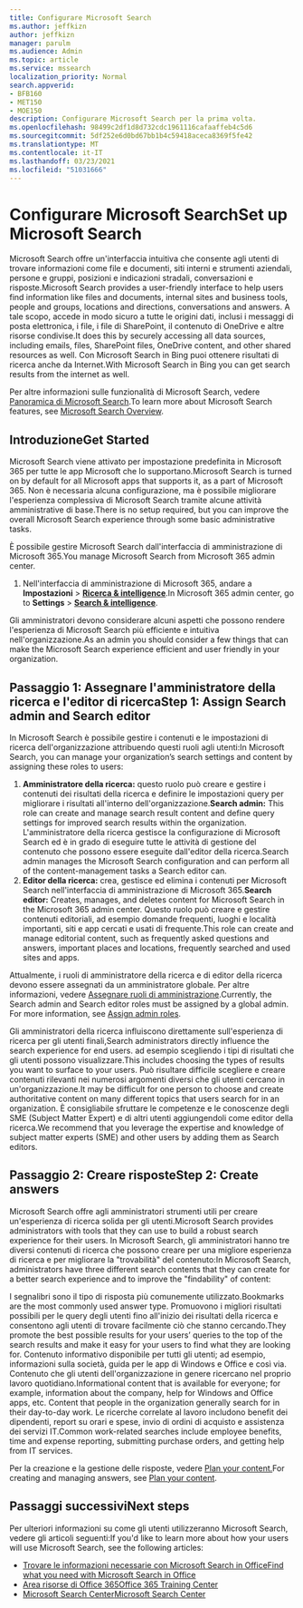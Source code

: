 ```yaml
---
title: Configurare Microsoft Search
ms.author: jeffkizn
author: jeffkizn
manager: parulm
ms.audience: Admin
ms.topic: article
ms.service: mssearch
localization_priority: Normal
search.appverid:
- BFB160
- MET150
- MOE150
description: Configurare Microsoft Search per la prima volta.
ms.openlocfilehash: 98499c2df1d8d732cdc1961116cafaaffeb4c5d6
ms.sourcegitcommit: 5df252e6d0bd67bb1b4c59418aceca8369f5fe42
ms.translationtype: MT
ms.contentlocale: it-IT
ms.lasthandoff: 03/23/2021
ms.locfileid: "51031666"
---
```

# <a name="set-up-microsoft-search"></a><span data-ttu-id="b03d4-103">Configurare Microsoft Search</span><span class="sxs-lookup"><span data-stu-id="b03d4-103">Set up Microsoft Search</span></span>

<span data-ttu-id="b03d4-104">Microsoft Search offre un'interfaccia intuitiva che consente agli utenti di trovare informazioni come file e documenti, siti interni e strumenti aziendali, persone e gruppi, posizioni e indicazioni stradali, conversazioni e risposte.</span><span class="sxs-lookup"><span data-stu-id="b03d4-104">Microsoft Search provides a user-friendly interface to help users find information like files and documents, internal sites and business tools, people and groups, locations and directions, conversations and answers.</span></span> <span data-ttu-id="b03d4-105">A tale scopo, accede in modo sicuro a tutte le origini dati, inclusi i messaggi di posta elettronica, i file, i file di SharePoint, il contenuto di OneDrive e altre risorse condivise.</span><span class="sxs-lookup"><span data-stu-id="b03d4-105">It does this by securely accessing all data sources, including emails, files, SharePoint files, OneDrive content, and other shared resources as well.</span></span> <span data-ttu-id="b03d4-106">Con Microsoft Search in Bing puoi ottenere risultati di ricerca anche da Internet.</span><span class="sxs-lookup"><span data-stu-id="b03d4-106">With Microsoft Search in Bing you can get search results from the internet as well.</span></span>

<span data-ttu-id="b03d4-107">Per altre informazioni sulle funzionalità di Microsoft Search, vedere [Panoramica di Microsoft Search](overview-microsoft-search.md).</span><span class="sxs-lookup"><span data-stu-id="b03d4-107">To learn more about Microsoft Search features, see [Microsoft Search Overview](overview-microsoft-search.md).</span></span>

## <a name="get-started"></a><span data-ttu-id="b03d4-108">Introduzione</span><span class="sxs-lookup"><span data-stu-id="b03d4-108">Get Started</span></span>

<span data-ttu-id="b03d4-109">Microsoft Search viene attivato per impostazione predefinita in Microsoft 365 per tutte le app Microsoft che lo supportano.</span><span class="sxs-lookup"><span data-stu-id="b03d4-109">Microsoft Search is turned on by default for all Microsoft apps that supports it, as a part of Microsoft 365.</span></span> <span data-ttu-id="b03d4-110">Non è necessaria alcuna configurazione, ma è possibile migliorare l'esperienza complessiva di Microsoft Search tramite alcune attività amministrative di base.</span><span class="sxs-lookup"><span data-stu-id="b03d4-110">There is no setup required, but you can improve the overall Microsoft Search experience through some basic administrative tasks.</span></span>

<span data-ttu-id="b03d4-111">È possibile gestire Microsoft Search dall'interfaccia di amministrazione di Microsoft 365.</span><span class="sxs-lookup"><span data-stu-id="b03d4-111">You manage Microsoft Search from Microsoft 365 admin center.</span></span>

1. <span data-ttu-id="b03d4-112">Nell'interfaccia di amministrazione di Microsoft 365, andare a **Impostazioni**  >  [**Ricerca & intelligence**](https://admin.microsoft.com/Adminportal/Home#/MicrosoftSearch).</span><span class="sxs-lookup"><span data-stu-id="b03d4-112">In Microsoft 365 admin center, go to **Settings** > [**Search & intelligence**](https://admin.microsoft.com/Adminportal/Home#/MicrosoftSearch).</span></span>

<span data-ttu-id="b03d4-113">Gli amministratori devono considerare alcuni aspetti che possono rendere l'esperienza di Microsoft Search più efficiente e intuitiva nell'organizzazione.</span><span class="sxs-lookup"><span data-stu-id="b03d4-113">As an admin you should consider a few things that can make the Microsoft Search experience efficient and user friendly in your organization.</span></span>

## <a name="step-1-assign-search-admin-and-search-editor"></a><span data-ttu-id="b03d4-114">Passaggio 1: Assegnare l'amministratore della ricerca e l'editor di ricerca</span><span class="sxs-lookup"><span data-stu-id="b03d4-114">Step 1: Assign Search admin and Search editor</span></span>

<span data-ttu-id="b03d4-115">In Microsoft Search è possibile gestire i contenuti e le impostazioni di ricerca dell'organizzazione attribuendo questi ruoli agli utenti:</span><span class="sxs-lookup"><span data-stu-id="b03d4-115">In Microsoft Search, you can manage your organization’s search settings and content by assigning these roles to users:</span></span>

1. <span data-ttu-id="b03d4-116">**Amministratore della ricerca:** questo ruolo può creare e gestire i contenuti dei risultati della ricerca e definire le impostazioni query per migliorare i risultati all'interno dell'organizzazione.</span><span class="sxs-lookup"><span data-stu-id="b03d4-116">**Search admin:** This role can create and manage search result content and define query settings for improved search results within the organization.</span></span> <span data-ttu-id="b03d4-117">L'amministratore della ricerca gestisce la configurazione di Microsoft Search ed è in grado di eseguire tutte le attività di gestione del contenuto che possono essere eseguite dall'editor della ricerca.</span><span class="sxs-lookup"><span data-stu-id="b03d4-117">Search admin manages the Microsoft Search configuration and can perform all of the content-management tasks a Search editor can.</span></span>
2. <span data-ttu-id="b03d4-118">**Editor della ricerca:** crea, gestisce ed elimina i contenuti per Microsoft Search nell'interfaccia di amministrazione di Microsoft 365.</span><span class="sxs-lookup"><span data-stu-id="b03d4-118">**Search editor:** Creates, manages, and deletes content for Microsoft Search in the Microsoft 365 admin center.</span></span> <span data-ttu-id="b03d4-119">Questo ruolo può creare e gestire contenuti editoriali, ad esempio domande frequenti, luoghi e località importanti, siti e app cercati e usati di frequente.</span><span class="sxs-lookup"><span data-stu-id="b03d4-119">This role can create and manage editorial content, such as frequently asked questions and answers, important places and locations, frequently searched and used sites and apps.</span></span>

<span data-ttu-id="b03d4-120">Attualmente, i ruoli di amministratore della ricerca e di editor della ricerca devono essere assegnati da un amministratore globale. Per altre informazioni, vedere [Assegnare ruoli di amministrazione](/office365/admin/add-users/assign-admin-roles?view=o365-worldwide).</span><span class="sxs-lookup"><span data-stu-id="b03d4-120">Currently, the Search admin and Search editor roles must be assigned by a global admin. For more information, see [Assign admin roles](/office365/admin/add-users/assign-admin-roles?view=o365-worldwide).</span></span>

<span data-ttu-id="b03d4-121">Gli amministratori della ricerca influiscono direttamente sull'esperienza di ricerca per gli utenti finali,</span><span class="sxs-lookup"><span data-stu-id="b03d4-121">Search administrators directly influence the search experience for end users.</span></span> <span data-ttu-id="b03d4-122">ad esempio scegliendo i tipi di risultati che gli utenti possono visualizzare.</span><span class="sxs-lookup"><span data-stu-id="b03d4-122">This includes choosing the types of results you want to surface to your users.</span></span> <span data-ttu-id="b03d4-123">Può risultare difficile scegliere e creare contenuti rilevanti nei numerosi argomenti diversi che gli utenti cercano in un'organizzazione.</span><span class="sxs-lookup"><span data-stu-id="b03d4-123">It may be difficult for one person to choose and create authoritative content on many different topics that users search for in an organization.</span></span> <span data-ttu-id="b03d4-124">È consigliabile sfruttare le competenze e le conoscenze degli SME (Subject Matter Expert) e di altri utenti aggiungendoli come editor della ricerca.</span><span class="sxs-lookup"><span data-stu-id="b03d4-124">We recommend that you leverage the expertise and knowledge of subject matter experts (SME) and other users by adding them as Search editors.</span></span>

## <a name="step-2-create-answers"></a><span data-ttu-id="b03d4-125">Passaggio 2: Creare risposte</span><span class="sxs-lookup"><span data-stu-id="b03d4-125">Step 2: Create answers</span></span>

<span data-ttu-id="b03d4-126">Microsoft Search offre agli amministratori strumenti utili per creare un'esperienza di ricerca solida per gli utenti.</span><span class="sxs-lookup"><span data-stu-id="b03d4-126">Microsoft Search provides administrators with tools that they can use to build a robust search experience for their users.</span></span> <span data-ttu-id="b03d4-127">In Microsoft Search, gli amministratori hanno tre diversi contenuti di ricerca che possono creare per una migliore esperienza di ricerca e per migliorare la "trovabilità" del contenuto:</span><span class="sxs-lookup"><span data-stu-id="b03d4-127">In Microsoft Search, administrators have three different search contents that they can create for a better search experience and to improve the "findability" of content:</span></span>

<span data-ttu-id="b03d4-128">I segnalibri sono il tipo di risposta più comunemente utilizzato.</span><span class="sxs-lookup"><span data-stu-id="b03d4-128">Bookmarks are the most commonly used answer type.</span></span> <span data-ttu-id="b03d4-129">Promuovono i migliori risultati possibili per le query degli utenti fino all'inizio dei risultati della ricerca e consentono agli utenti di trovare facilmente ciò che stanno cercando.</span><span class="sxs-lookup"><span data-stu-id="b03d4-129">They promote the best possible results for your users’ queries to the top of the search results and make it easy for your users to find what they are looking for.</span></span>
<span data-ttu-id="b03d4-130">Contenuto informativo disponibile per tutti gli utenti; ad esempio, informazioni sulla società, guida per le app di Windows e Office e così via. Contenuto che gli utenti dell'organizzazione in genere ricercano nel proprio lavoro quotidiano.</span><span class="sxs-lookup"><span data-stu-id="b03d4-130">Informational content that is available for everyone; for example, information about the company, help for Windows and Office apps, etc. Content that people in the organization generally search for in their day-to-day work.</span></span> <span data-ttu-id="b03d4-131">Le ricerche correlate al lavoro includono benefit dei dipendenti, report su orari e spese, invio di ordini di acquisto e assistenza dei servizi IT.</span><span class="sxs-lookup"><span data-stu-id="b03d4-131">Common work-related searches include employee benefits, time and expense reporting, submitting purchase orders, and getting help from IT services.</span></span>

<span data-ttu-id="b03d4-132">Per la creazione e la gestione delle risposte, vedere [Plan your content.](plan-your-content.md)</span><span class="sxs-lookup"><span data-stu-id="b03d4-132">For creating and managing answers, see [Plan your content](plan-your-content.md).</span></span>

## <a name="next-steps"></a><span data-ttu-id="b03d4-133">Passaggi successivi</span><span class="sxs-lookup"><span data-stu-id="b03d4-133">Next steps</span></span>

<span data-ttu-id="b03d4-134">Per ulteriori informazioni su come gli utenti utilizzeranno Microsoft Search, vedere gli articoli seguenti:</span><span class="sxs-lookup"><span data-stu-id="b03d4-134">If you'd like to learn more about how your users will use Microsoft Search, see the following articles:</span></span>

- [<span data-ttu-id="b03d4-135">Trovare le informazioni necessarie con Microsoft Search in Office</span><span class="sxs-lookup"><span data-stu-id="b03d4-135">Find what you need with Microsoft Search in Office</span></span>](https://support.office.com/article/find-what-you-need-with-microsoft-search-in-office-2457d4d8-48a8-4ad4-ab89-5a0657aa8446)
- [<span data-ttu-id="b03d4-136">Area risorse di Office 365</span><span class="sxs-lookup"><span data-stu-id="b03d4-136">Office 365 Training Center</span></span>](https://support.office.com/office-training-center)
- [<span data-ttu-id="b03d4-137">Microsoft Search Center</span><span class="sxs-lookup"><span data-stu-id="b03d4-137">Microsoft Search Center</span></span>](https://support.office.com/article/-working-title-microsoft-search-center-b8bf5a2c-7515-40a9-9a6a-b8ed382c86bc)